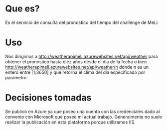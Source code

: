 # Que es?
Es el servicio de consulta del pronostico del tiempo del challenge de MeLi

# Uso
Nos dirigimos a http://weatherapimeli.azurewebsites.net/api/weather para obtener el pronostico hasta diez años desde el dia de la fecha 
o bien http://weatherapimeli.azurewebsites.net/api/weather/n donde n es un entero entre [1;3650] y que retorna el clima del dia 
especificado por parámetro

# Decisiones tomadas
Se publicó en Azure ya que poseo una cuenta con las credenciales dado al convenio con Microsoft que posee mi actual trabajo. 
Generalmente no suelo realizar la publicación en esta plataforma porque utilizamos IIS.
